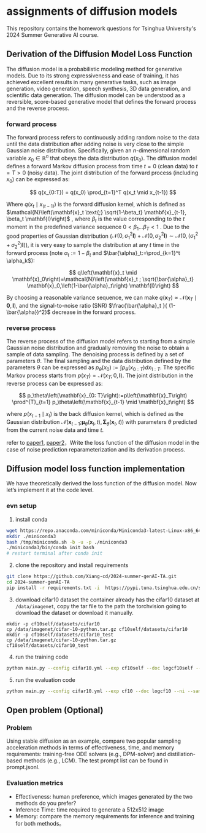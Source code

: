 # assignments of diffusion models

This repository contains the homework questions for Tsinghua University's 2024 Summer Generative AI course.

## Derivation of the Diffusion Model Loss Function

The diffusion model is a probabilistic modeling method for generative models. Due to its strong expressiveness and ease of training, it has achieved excellent results in many generative tasks, such as image generation, video generation, speech synthesis, 3D data generation, and scientific data generation. The diffusion model can be understood as a reversible, score-based generative model that defines the forward process and the reverse process.

### forward process
The forward process refers to continuously adding random noise to the data until the data distribution after adding noise is very close to the simple Gaussian noise distribution.
Specifically, given an $n$-dimensional random variable $x_0 \in \mathbb{R}^{n}$ that obeys the data distribution $q(x_0)$. The diffusion model defines a forward Markov diffusion process from time $t = 0$ (clean data) to $t = T > 0$ (noisy data).
The joint distribution of the forward process (including $x_0$) can be expressed as:

$$
q(x_{0:T}) = q(x_0) \prod_{t=1}^T q(x_t \mid x_{t-1})
$$

Where $q(x_t \mid x_{(t-1)})$ is the forward diffusion kernel, which is defined as $\mathcal{N}\left(\mathbf{x}_t \text{;} \sqrt{1-\beta_t} \mathbf{x}_{t-1}, \beta_t \mathbf{I}\right)$ , where $\beta_t$ is the value corresponding to the $t$ moment in the predefined variance sequence $0<\beta_1 … \beta_T<1$ .
Due to the good properties of Gaussian distribution ($\mathcal{N}\left(0, \sigma_1^2 \mathbf{I}\right)+\mathcal{N}\left(0, \sigma_2^2 \mathbf{I}\right) \sim \mathcal{N}\left(0,\left(\sigma_1^2+\sigma_2^2\right) \mathbf{I}\right)$),
it is very easy to sample the distribution at any $t$ time in the forward process (note $\alpha_t:=1-\beta_t$ and $\bar{\alpha}_t:=\prod_{k=1}^t \alpha_k$):

$$
q\left(\mathbf{x}_t \mid \mathbf{x}_0\right)=\mathcal{N}\left(\mathbf{x}_t ; \sqrt{\bar{\alpha}_t} \mathbf{x}_0,\left(1-\bar{\alpha}_t\right) \mathbf{I}\right)
$$

By choosing a reasonable variance sequence, we can make $q\left(\boldsymbol{x}_T\right) \approx \mathcal{N}\left(\boldsymbol{x}_T \mid \mathbf{0}, \boldsymbol{I}\right)$, and the signal-to-noise ratio (SNR) $\frac{\bar{\alpha}_t }{ (1-\bar{\alpha})^2}$ decrease in the forward process.


### reverse process
The reverse process of the diffusion model refers to starting from a simple Gaussian noise distribution and gradually removing the noise to obtain a sample of data sampling.
The denoising process is defined by a set of parameters $\theta$. The final sampling and the data distribution defined by the parameters $\theta$ can be expressed as $p_\theta\left(x_0\right):=\int p_\theta\left(x_{0: T}\right) d x_{1: T}$.
The specific Markov process starts from $p(x_T) = \mathcal{N}(x_T; 0, \mathbf{I})$. The joint distribution in the reverse process can be expressed as:


$$
p_\theta\left(\mathbf{x}_{0: T}\right):=p\left(\mathbf{x}_T\right) \prod^{T}_{t=1} p_\theta\left(\mathbf{x}_{t-1} \mid \mathbf{x}_t\right)
$$

where $p(x_{t-1} \mid x_t)$ is the back diffusion kernel, which is defined as the Gaussian distribution $\mathcal{N}\left(\mathbf{x}_{t-1} \text{;} \boldsymbol{\mu}_\theta\left(\mathbf{x}_t, t\right), \boldsymbol{\Sigma}_\theta\left(\mathbf{x}_t, t\right)\right)$ with parameters $\theta$ predicted from the current noise data and time $t$.

refer to [paper1](https://arxiv.org/abs/2006.11239), [paper2](https://arxiv.org/abs/1503.03585)，Write the loss function of the diffusion model in the case of noise prediction reparameterization and its derivation process.



## Diffusion model loss function implementation
We have theoretically derived the loss function of the diffusion model. Now let’s implement it at the code level.

### evn setup
1. install conda
```sh
wget https://repo.anaconda.com/miniconda/Miniconda3-latest-Linux-x86_64.sh -O /tmp/miniconda.sh
mkdir ./miniconda3
bash /tmp/miniconda.sh -b -u -p ./miniconda3
./miniconda3/bin/conda init bash
# restart terminal after conda init
```
2. clone the repository and install requirements
```sh
git clone https://github.com/Xiang-cd/2024-summer-genAI-TA.git
cd 2024-summer-genAI-TA
pip install -r requirements.txt -i  https://pypi.tuna.tsinghua.edu.cn/simple
```
3. download cifar10 dataset
the container already has the cifar10 dataset at `/data/imagenet`, copy the tar file to the path the torchvision going to download the dataset or download it manually.
```
mkdir -p cf10self/datasets/cifar10
cp /data/imagenet/cifar-10-python.tar.gz cf10self/datasets/cifar10
mkdir -p cf10self/datasets/cifar10_test
cp /data/imagenet/cifar-10-python.tar.gz cf10self/datasets/cifar10_test
```

4. run the training code
```sh
python main.py --config cifar10.yml --exp cf10self --doc logcf10self --ni
```

5. run the evaluation code
```sh
python main.py --config cifar10.yml --exp cf10 --doc logcf10 --ni --sample --timesteps 100 --fid
```

## Open problem (Optional)

### Problem
Using stable diffusion as an example, compare two popular sampling acceleration methods in terms of effectiveness, time, and memory requirements: training-free ODE solvers (e.g., DPM-solver) and distillation-based methods (e.g., LCM). The test prompt list can be found in prompt.jsonl.

### Evaluation metrics
* Effectiveness: human preference, which images generated by the two methods do you prefer?
* Inference Time: time required to generate a 512x512 image
* Memory: compare the memory requirements for inference and training for both methods。
